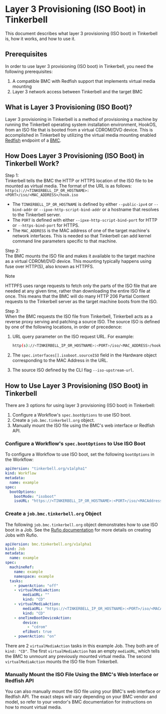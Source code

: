 # Layer 3 Provisioning (ISO Boot) in Tinkerbell

This document describes what layer 3 provisioning (ISO boot) in Tinkerbell is, how it works, and how to use it.

## Prerequisites

In order to use layer 3 provisioning (ISO boot) in Tinkerbell, you need the following prerequisites:

1. A compatible BMC with Redfish support that implements virtual media mounting
1. Layer 3 network access between Tinkerbell and the target BMC

## What is Layer 3 Provisioning (ISO Boot)?

Layer 3 provisioning in Tinkerbell is a method of provisioning a machine by running the Tinkerbell operating system installation environment, HookOS, from an ISO file that is booted from a virtual CDROM/DVD device. This is accomplished in Tinkerbell by utilizing the virtual media mounting enabled [Redfish](https://redfish.dmtf.org/) endpoint of a [BMC](https://en.wikipedia.org/wiki/Baseboard_management_controller).

## How Does Layer 3 Provisioning (ISO Boot) in Tinkerbell Work?

Step 1:  
Tinkerbell tells the BMC the HTTP or HTTPS location of the ISO file to be mounted as virtual media.
The format of the URL is as follows: `http(s)://<TINKERBELL_IP_OR_HOSTNAME>:<PORT>/iso/<MAC_ADDRESS>/hook.iso`

- The `TINKERBELL_IP_OR_HOSTNAME` is defined by either `--public-ipv4` or `--bind-addr` or `--ipxe-http-script-bind-addr` or a hostname that resolves to the Tinkerbell server.
- The `PORT` is defined with either `--ipxe-http-script-bind-port` for HTTP or `--https-bind-port` for HTTPS.
- The `MAC_ADDRESS` is the MAC address of one of the target machine's network interfaces. This is needed so that Tinkerbell can add kernel command line parameters specific to that machine.

Step 2:  
The BMC mounts the ISO file and makes it available to the target machine as a virtual CDROM/DVD device. This mounting typically happens using fuse over HTTP(S), also known as HTTPFS.

> [!NOTE]
> HTTPFS uses range requests to fetch only the parts of the ISO file that are needed at any given time, rather than downloading the entire ISO file at once.
> This means that the BMC will do many HTTP 206 Partial Content requests to the Tinkerbell server as the target machine boots from the ISO.

Step 3:  
When the BMC requests the ISO file from Tinkerbell, Tinkerbell acts as a reverse proxy serving and patching a source ISO.
The source ISO is defined by one of the following locations, in order of precedence:

1. URL query parameter on the ISO request URL. For example:

   ```bash
   http(s)://<TINKERBELL_IP_OR_HOSTNAME>:<PORT>/iso/<MAC_ADDRESS>/hook.iso?sourceISO=<url>
   ```

1. The `spec.interfaces[].isoboot.sourceISO` field in the Hardware object corresponding to the MAC Address in the URL.
1. The source ISO defined by the CLI flag `--iso-upstream-url`.

## How to Use Layer 3 Provisioning (ISO Boot) in Tinkerbell

There are 3 options for using layer 3 provisioning (ISO boot) in Tinkerbell:

1. Configure a Workflow's `spec.bootOptions` to use ISO boot.
1. Create a `job.bmc.tinkerbell.org` object.
1. Manually mount the ISO file using the BMC's web interface or Redfish API.

### Configure a Workflow's `spec.bootOptions` to Use ISO Boot

To configure a Workflow to use ISO boot, set the following `bootOptions` in the Workflow:

```yaml
apiVersion: "tinkerbell.org/v1alpha1"
kind: Workflow
metadata:
  name: example
spec:
  bootOptions:
    bootMode: "isoboot"
    isoURL: "https://<TINKERBELL_IP_OR_HOSTNAME>:<PORT>/iso/<MACAddress>/hook.iso"
```

### Create a `job.bmc.tinkerbell.org` Object

The following `job.bmc.tinkerbell.org` object demonstrates how to use ISO boot in a Job. See the [Rufio documentation](/docs/technical/rufio/README.md) for more details on creating Jobs with Rufio.

```yaml
apiVersion: bmc.tinkerbell.org/v1alpha1
kind: Job
metadata:
  name: example
spec:
  machineRef:
    name: example
    namespace: example
  tasks:
    - powerAction: "off"
    - virtualMediaAction:
        mediaURL: ""
        kind: "CD"
    - virtualMediaAction:
        mediaURL: "https://<TINKERBELL_IP_OR_HOSTNAME>:<PORT>/iso/<MACAddress>/hook.iso"
        kind: "CD"
    - oneTimeBootDeviceAction:
        device:
          - "cdrom"
        efiBoot: true
    - powerAction: "on"
```

There are 2 `virtualMediaAction` tasks in this example Job. They both are of `kind: "CD"`. The first `virtualMediaAction` has an empty `mediaURL`, which tells the BMC to unmount any previously mounted virtual media. The second `virtualMediaAction` mounts the ISO file from Tinkerbell.

### Manually Mount the ISO File Using the BMC's Web Interface or Redfish API

You can also manually mount the ISO file using your BMC's web interface or Redfish API. The exact steps will vary depending on your BMC vendor and model, so refer to your vendor's BMC documentation for instructions on how to mount virtual media.
